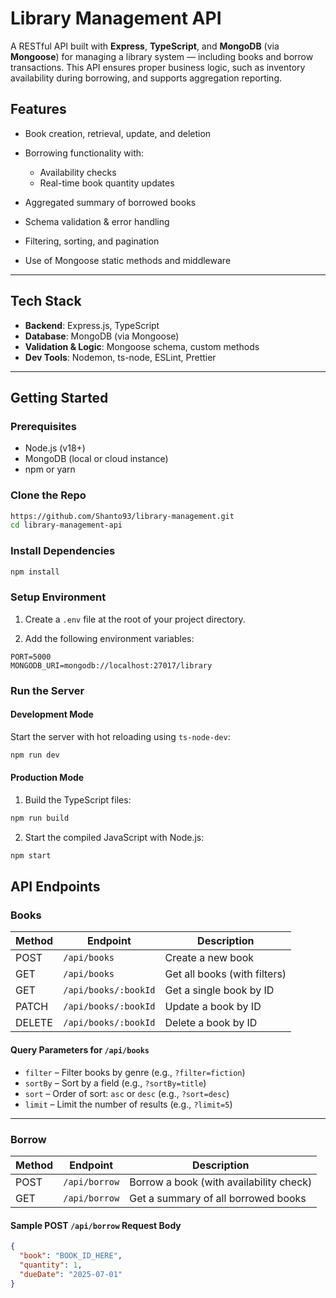 # Library Management API

A RESTful API built with **Express**, **TypeScript**, and **MongoDB** (via **Mongoose**) for managing a library system — including books and borrow transactions. This API ensures proper business logic, such as inventory availability during borrowing, and supports aggregation reporting.

## Features

* Book creation, retrieval, update, and deletion
* Borrowing functionality with:

  * Availability checks
  * Real-time book quantity updates
* Aggregated summary of borrowed books
* Schema validation & error handling
* Filtering, sorting, and pagination
* Use of Mongoose static methods and middleware

---

## Tech Stack

* **Backend**: Express.js, TypeScript
* **Database**: MongoDB (via Mongoose)
* **Validation & Logic**: Mongoose schema, custom methods
* **Dev Tools**: Nodemon, ts-node, ESLint, Prettier

---

## Getting Started

### Prerequisites

* Node.js (v18+)
* MongoDB (local or cloud instance)
* npm or yarn

### Clone the Repo

```bash
https://github.com/Shanto93/library-management.git
cd library-management-api
```
### Install Dependencies

```bash
npm install
```

### Setup Environment

1. Create a `.env` file at the root of your project directory.

2. Add the following environment variables:

```env
PORT=5000
MONGODB_URI=mongodb://localhost:27017/library
```
### Run the Server

#### Development Mode

Start the server with hot reloading using `ts-node-dev`:

```bash
npm run dev
```
#### Production Mode

1. Build the TypeScript files:

```bash
npm run build
```
2. Start the compiled JavaScript with Node.js:

```bash
npm start
```

## API Endpoints

### Books

| Method | Endpoint               | Description                     |
|--------|------------------------|---------------------------------|
| POST   | `/api/books`           | Create a new book               |
| GET    | `/api/books`           | Get all books (with filters)    |
| GET    | `/api/books/:bookId`   | Get a single book by ID         |
| PATCH  | `/api/books/:bookId`   | Update a book by ID             |
| DELETE | `/api/books/:bookId`   | Delete a book by ID             |

#### Query Parameters for `/api/books`

- `filter` – Filter books by genre (e.g., `?filter=fiction`)
- `sortBy` – Sort by a field (e.g., `?sortBy=title`)
- `sort` – Order of sort: `asc` or `desc` (e.g., `?sort=desc`)
- `limit` – Limit the number of results (e.g., `?limit=5`)

---

### Borrow

| Method | Endpoint         | Description                               |
|--------|------------------|-------------------------------------------|
| POST   | `/api/borrow`    | Borrow a book (with availability check)   |
| GET    | `/api/borrow`    | Get a summary of all borrowed books       |

#### Sample POST `/api/borrow` Request Body

```json
{
  "book": "BOOK_ID_HERE",
  "quantity": 1,
  "dueDate": "2025-07-01"
}

